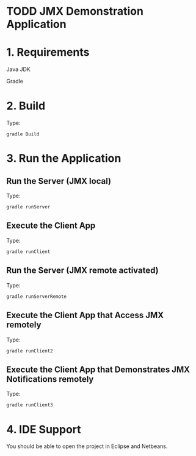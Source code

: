 TODD JMX Demonstration Application
========================

# 1. Requirements

Java JDK

Gradle

# 2. Build

Type:

	gradle Build

# 3. Run the Application

## Run the Server (JMX local)

Type:

	gradle runServer

## Execute the Client App

Type:

	gradle runClient

## Run the Server (JMX remote activated)

Type:

	gradle runServerRemote

## Execute the Client App that Access JMX remotely

Type:

	gradle runClient2

## Execute the Client App that Demonstrates JMX Notifications remotely

Type:

	gradle runClient3
	
# 4. IDE Support

You should be able to open the project in Eclipse and Netbeans.
